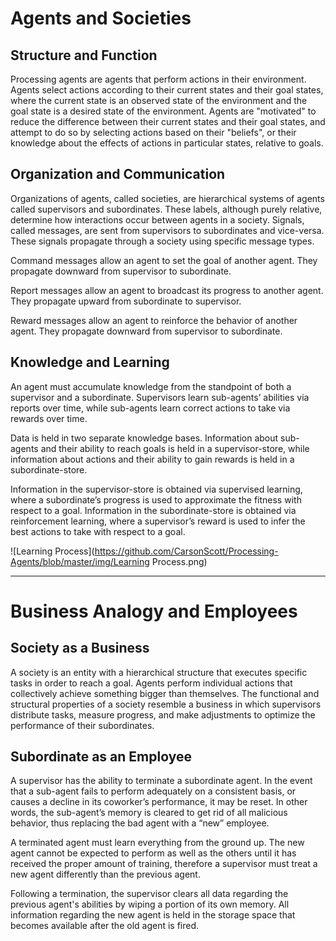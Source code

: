 # Agents and Societies

## Structure and Function

Processing agents are agents that perform actions in their environment. Agents select actions according to their current states and their goal states, where the current state is an observed state of the environment and the goal state is a desired state of the environment. Agents are "motivated" to reduce the difference between their current states and their goal states, and attempt to do so by selecting actions based on their "beliefs", or their knowledge about the effects of actions in particular states, relative to goals.

## Organization and Communication

Organizations of agents, called societies, are hierarchical systems of agents called supervisors and subordinates. These labels, although purely relative, determine how interactions occur between agents in a society. Signals, called messages, are sent from supervisors to subordinates and vice-versa. These signals propagate through a society using specific message types. 

Command messages allow an agent to set the goal of another agent. They propagate downward from supervisor to subordinate.

Report messages allow an agent to broadcast its progress to another agent. They propagate upward from subordinate to supervisor. 

Reward messages allow an agent to reinforce the behavior of another agent. They propagate downward from supervisor to subordinate.


## Knowledge and Learning

An agent must accumulate knowledge from the standpoint of both a supervisor and a subordinate. Supervisors learn sub-agents’ abilities via reports over time, while sub-agents learn correct actions to take via rewards over time.
	
Data is held in two separate knowledge bases. Information about sub-agents and their ability to reach goals is held in a supervisor-store, while information about actions and their ability to gain rewards is held in a subordinate-store.
	
Information in the supervisor-store is obtained via supervised learning, where a subordinate’s progress is used to approximate the fitness with respect to a goal. Information in the subordinate-store is obtained via reinforcement learning, where a supervisor’s reward is used to infer the best actions to take with respect to a goal.

![Learning Process](https://github.com/CarsonScott/Processing-Agents/blob/master/img/Learning Process.png)

***

# Business Analogy and Employees

## Society as a Business
A society is an entity with a hierarchical structure that executes specific tasks in order to reach a goal. Agents perform individual actions that collectively achieve something bigger than themselves. The functional and structural properties of a society resemble a business in which supervisors distribute tasks, measure progress, and make adjustments to optimize the performance of their subordinates.

## Subordinate as an Employee
A supervisor has the ability to terminate a subordinate agent. In the event that a sub-agent fails to perform adequately on a consistent basis, or causes a decline in its coworker’s performance, it may be reset. In other words, the sub-agent’s memory is cleared to get rid of all malicious behavior, thus replacing the bad agent with a “new” employee.

A terminated agent must learn everything from the ground up. The new agent cannot be expected to perform as well as the others until it has received the proper amount of training, therefore a supervisor must treat a new agent differently than the previous agent.

Following a termination, the supervisor clears all data regarding the previous agent's abilities by wiping a portion of its own memory. All information regarding the new agent is held in the storage space that becomes available after the old agent is fired.

